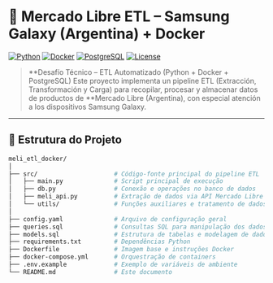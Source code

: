 # 🚀 Mercado Libre ETL – Samsung Galaxy (Argentina) + Docker

[![Python](https://img.shields.io/badge/Python-3.10+-blue.svg)](https://www.python.org/)
[![Docker](https://img.shields.io/badge/Docker-Enabled-blue.svg)](https://www.docker.com/)
[![PostgreSQL](https://img.shields.io/badge/PostgreSQL-SQL-green.svg)](https://www.postgresql.org/)
[![License](https://img.shields.io/badge/license-MIT-green.svg)](LICENSE)

> **Desafío Técnico – ETL Automatizado (Python + Docker + PostgreSQL)
Este proyecto implementa un pipeline ETL (Extracción, Transformación y Carga) para recopilar, procesar y almacenar datos de productos de 
**Mercado Libre (Argentina), con especial atención a los dispositivos Samsung Galaxy.
---
## 🧩 Estrutura do Projeto

```bash
meli_etl_docker/
│
├── src/                     # Código-fonte principal do pipeline ETL
│   ├── main.py              # Script principal de execução
│   ├── db.py                # Conexão e operações no banco de dados
│   ├── meli_api.py          # Extração de dados via API Mercado Libre
│   └── utils/               # Funções auxiliares e tratamento de dados
│
├── config.yaml              # Arquivo de configuração geral
├── queries.sql              # Consultas SQL para manipulação dos dados
├── models.sql               # Estrutura de tabelas e modelagem de dados
├── requirements.txt         # Dependências Python
├── Dockerfile               # Imagem base e instruções Docker
├── docker-compose.yml       # Orquestração de containers
├── .env.example             # Exemplo de variáveis de ambiente
└── README.md                # Este documento
